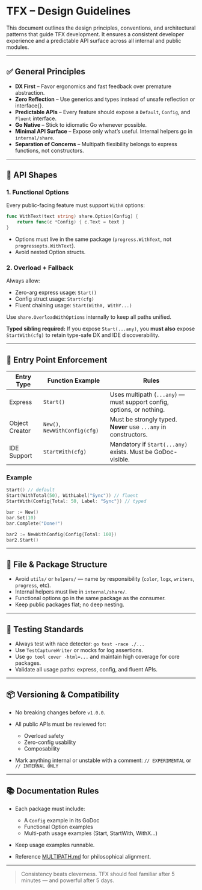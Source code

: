 # TFX – Design Guidelines

This document outlines the design principles, conventions, and architectural patterns that guide TFX development.
It ensures a consistent developer experience and a predictable API surface across all internal and public modules.

---

## ✅ General Principles

- **DX First** – Favor ergonomics and fast feedback over premature abstraction.
- **Zero Reflection** – Use generics and types instead of unsafe reflection or interface{}.
- **Predictable APIs** – Every feature should expose a `Default`, `Config`, and `Fluent` interface.
- **Go Native** – Stick to idiomatic Go whenever possible.
- **Minimal API Surface** – Expose only what’s useful. Internal helpers go in `internal/share`.
- **Separation of Concerns** – Multipath flexibility belongs to express functions, not constructors.

---

## 📐 API Shapes

### 1. Functional Options

Every public-facing feature must support `WithX` options:

```go
func WithText(text string) share.Option[Config] {
    return func(c *Config) { c.Text = text }
}
```

- Options must live in the same package (`progress.WithText`, not `progressopts.WithText`).
- Avoid nested Option structs.

### 2. Overload + Fallback

Always allow:

- Zero-arg express usage: `Start()`
- Config struct usage: `Start(cfg)`
- Fluent chaining usage: `Start(WithX, WithY...)`

Use `share.OverloadWithOptions` internally to keep all paths unified.

**Typed sibling required:** If you expose `Start(...any)`, you **must also** expose `StartWith(cfg)` to retain type-safe DX and IDE discoverability.

---

## 🧬 Entry Point Enforcement

| Entry Type     | Function Example              | Rules                                                                 |
| -------------- | ----------------------------- | --------------------------------------------------------------------- |
| Express        | `Start()`                     | Uses multipath (`...any`) — must support config, options, or nothing. |
| Object Creator | `New()`, `NewWithConfig(cfg)` | Must be strongly typed. **Never** use `...any` in constructors.       |
| IDE Support    | `StartWith(cfg)`              | Mandatory if `Start(...any)` exists. Must be GoDoc-visible.           |

### Example

```go
Start() // default
Start(WithTotal(50), WithLabel("Sync")) // fluent
StartWith(Config{Total: 50, Label: "Sync"}) // typed

bar := New()
bar.Set(10)
bar.Complete("Done!")

bar2 := NewWithConfig(Config{Total: 100})
bar2.Start()
```

---

## 🧱 File & Package Structure

- Avoid `utils/` or `helpers/` — name by responsibility (`color`, `logx`, `writers`, `progress`, etc).
- Internal helpers must live in `internal/share/`.
- Functional options go in the same package as the consumer.
- Keep public packages flat; no deep nesting.

---

## 🧪 Testing Standards

- Always test with race detector: `go test -race ./...`
- Use `TestCaptureWriter` or mocks for log assertions.
- Use `go tool cover -html=...` and maintain high coverage for core packages.
- Validate all usage paths: express, config, and fluent APIs.

---

## 📦 Versioning & Compatibility

- No breaking changes before `v1.0.0`.
- All public APIs must be reviewed for:

  - Overload safety
  - Zero-config usability
  - Composability

- Mark anything internal or unstable with a comment: `// EXPERIMENTAL` or `// INTERNAL ONLY`

---

## 📚 Documentation Rules

- Each package must include:

  - A `Config` example in its GoDoc
  - Functional Option examples
  - Multi-path usage examples (Start, StartWith, WithX...)

- Keep usage examples runnable.
- Reference [MULTIPATH.md](./MULTIPATH.md) for philosophical alignment.

---

> Consistency beats cleverness.
> TFX should feel familiar after 5 minutes — and powerful after 5 days.
